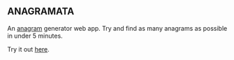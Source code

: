 ## ANAGRAMATA

An [anagram](https://en.wikipedia.org/wiki/Anagram) generator web app. Try and find as many anagrams as possible in under 5 minutes.

Try it out [here](https://anagramata.netlify.app/).
